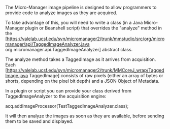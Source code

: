 The Micro-Manager image pipeline is designed to allow programmers to provide code to analyze images as they are acquired.

To take advantage of this, you will need to write a class (in a Java Micro-Manager plugin or Beanshell script) that overrides the "analyze" method in the [https://valelab.ucsf.edu/svn/micromanager2/trunk/mmstudio/src/org/micromanager/api/TaggedImageAnalyzer.java org.micromanager.api.TaggedImageAnalyzer] abstract class.

The analyze method takes a TaggedImage as it arrives from acquisition. Each [https://valelab.ucsf.edu/svn/micromanager2/trunk/MMCoreJ_wrap/TaggedImage.java TaggedImage] consists of raw pixels (either an array of bytes or shorts, depending on the pixel bit depth) and a JSON Object of Metadata.

In a plugin or script you can provide your class derived from TaggedImageAnalyzer to the acquisition engine:

 acq.addImageProcessor(TestTaggedImageAnalyzer.class);

It will then analyze the images as soon as they are available, before sending them to be saved and displayed.
